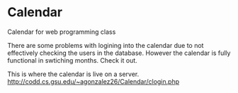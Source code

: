 # Calendar
Calendar for web programming class

There are some problems with logining into the calendar due to not effectively checking the users in the database. However the calendar
is fully functional in swtiching months.
Check it out.




This is where the calendar is live on a server.
http://codd.cs.gsu.edu/~agonzalez26/Calendar/clogin.php
